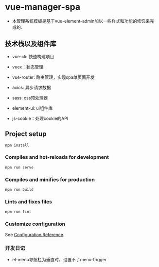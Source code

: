 # vue-manager-spa

- 本管理系统模板是基于vue-element-admin加以一些样式和功能的修饰来完成的.

## 技术栈以及组件库

- vue-cli: 快速构建项目

- vuex：状态管理

- vue-router: 路由管理，实现spa单页面开发

- axios: 异步请求数据

- sass: css预处理器

- element-ui: ui组件库

- js-cookie：处理cookie的API

## Project setup

```
npm install
```

### Compiles and hot-reloads for development

```
npm run serve
```

### Compiles and minifies for production

```
npm run build
```

### Lints and fixes files

```
npm run lint
```

### Customize configuration

See [Configuration Reference](https://cli.vuejs.org/config/).

### 开发日记

- el-menu导航栏为垂直时，设置不了menu-trigger